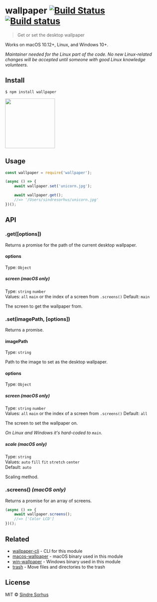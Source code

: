 # wallpaper [![Build Status](https://travis-ci.org/sindresorhus/wallpaper.svg?branch=master)](https://travis-ci.org/sindresorhus/wallpaper) [![Build status](https://ci.appveyor.com/api/projects/status/xhwaihmhhplh5d05/branch/master?svg=true)](https://ci.appveyor.com/project/sindresorhus/wallpaper/branch/master)

> Get or set the desktop wallpaper

Works on macOS 10.12+, Linux, and Windows 10+.

*Maintainer needed for the Linux part of the code. No new Linux-related changes will be accepted until someone with good Linux knowledge volunteers.*


## Install

```
$ npm install wallpaper
```

<a href="https://www.patreon.com/sindresorhus">
	<img src="https://c5.patreon.com/external/logo/become_a_patron_button@2x.png" width="160">
</a>


## Usage

```js
const wallpaper = require('wallpaper');

(async () => {
	await wallpaper.set('unicorn.jpg');

	await wallpaper.get();
	//=> '/Users/sindresorhus/unicorn.jpg'
})();
```


## API

### .get([options])

Returns a promise for the path of the current desktop wallpaper.

#### options

Type: `Object`

##### screen *(macOS only)*

Type: `string` `number`<br>
Values: `all` `main` or the index of a screen from `.screens()`
Default: `main`

The screen to get the wallpaper from.

### .set(imagePath, [options])

Returns a promise.

#### imagePath

Type: `string`

Path to the image to set as the desktop wallpaper.

#### options

Type: `Object`

##### screen *(macOS only)*

Type: `string` `number`<br>
Values: `all` `main` or the index of a screen from `.screens()`
Default: `all`

The screen to set the wallpaper on.

*On Linux and Windows it's hard-coded to `main`.*

##### scale *(macOS only)*

Type: `string`<br>
Values: `auto` `fill` `fit` `stretch` `center`<br>
Default: `auto`

Scaling method.

### .screens() *(macOS only)*

Returns a promise for an array of screens.

```js
(async () => {
	await wallpaper.screens();
	//=> ['Color LCD']
})();
```


## Related

- [wallpaper-cli](https://github.com/sindresorhus/wallpaper-cli) - CLI for this module
- [macos-wallpaper](https://github.com/sindresorhus/macos-wallpaper) - macOS binary used in this module
- [win-wallpaper](https://github.com/sindresorhus/win-wallpaper) - Windows binary used in this module
- [trash](https://github.com/sindresorhus/trash) - Move files and directories to the trash


## License

MIT © [Sindre Sorhus](https://sindresorhus.com)
